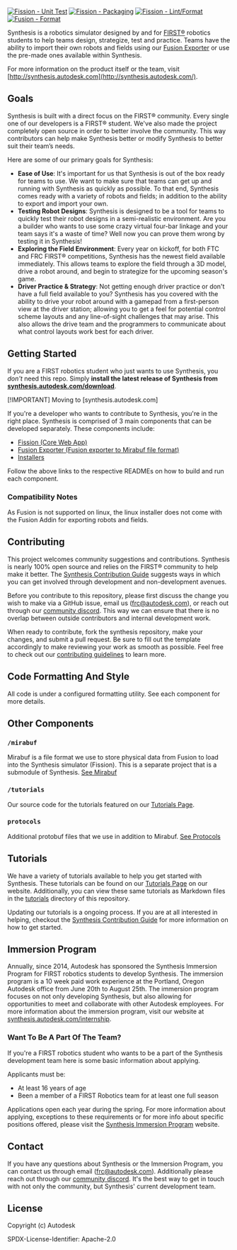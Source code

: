 <!-- ![Synthesis: An Autodesk Technology](/fission/res/branding/Synthesis-An-Autodesk-Technology-2023-lockup-Blk-OL-No-Year-stacked.svg#gh-light-mode-only)
![Synthesis: An Autodesk Technology](/fission/res/branding/Synthesis-An-Autodesk-Technology-2023-lockup-Wht-OL-No-Year-stacked.svg#gh-dark-mode-only) -->

<picture>
  <source media="(prefers-color-scheme: dark)" srcset="/fission/res/branding/Synthesis-An-Autodesk-Technology-2023-lockup-Wht-OL-No-Year-stacked.svg">
  <source media="(prefers-color-scheme: light)" srcset="/fission/res/branding/Synthesis-An-Autodesk-Technology-2023-lockup-Wht-OL-No-Year-stacked.svg">
</picture>

<br/>

[![Fission - Unit Test](https://github.com/Autodesk/synthesis/actions/workflows/FissionUnitTest.yml/badge.svg?branch=master)](https://github.com/Autodesk/synthesis/actions/workflows/FissionUnitTest.yml)
[![Fission - Packaging](https://github.com/Autodesk/synthesis/actions/workflows/FissionPackage.yml/badge.svg?branch=master)](https://github.com/Autodesk/synthesis/actions/workflows/FissionPackage.yml)
[![Fission - Lint/Format](https://github.com/Autodesk/synthesis/actions/workflows/FissionESLintFormat.yml/badge.svg?branch=master)](https://github.com/Autodesk/synthesis/actions/workflows/FissionESLintFormat.yml)
[![Fusion - Format](https://github.com/Autodesk/synthesis/actions/workflows/BlackFormat.yml/badge.svg?branch=master)](https://github.com/Autodesk/synthesis/actions/workflows/BlackFormat.yml)

Synthesis is a robotics simulator designed by and for [FIRST®](https://www.firstinspires.org/) robotics students to help teams design, strategize, test and practice. Teams have the ability to import their own robots and fields using our [Fusion Exporter](/exporter/) or use the pre-made ones available within Synthesis.

For more information on the product itself or the team, visit [http://synthesis.autodesk.com](http://synthesis.autodesk.com/).

## Goals

Synthesis is built with a direct focus on the FIRST® community. Every single one of our developers is a FIRST® student. We've also made the project completely open source in order to better involve the community. This way contributors can help make Synthesis better or modify Synthesis to better suit their team’s needs.

Here are some of our primary goals for Synthesis:

- **Ease of Use**: It's important for us that Synthesis is out of the box ready for teams to use. We want to make sure that teams can get up and running with Synthesis as quickly as possible. To that end, Synthesis comes ready with a variety of robots and fields; in addition to the ability to export and import your own.
- **Testing Robot Designs**: Synthesis is designed to be a tool for teams to quickly test their robot designs in a semi-realistic environment. Are you a builder who wants to use some crazy virtual four-bar linkage and your team says it's a waste of time? Well now you can prove them wrong by testing it in Synthesis!
- **Exploring the Field Environment**: Every year on kickoff, for both FTC and FRC FIRST® competitions, Synthesis has the newest field available immediately. This allows teams to explore the field through a 3D model, drive a robot around, and begin to strategize for the upcoming season's game.
- **Driver Practice & Strategy**: Not getting enough driver practice or don't have a full field available to you? Synthesis has you covered with the ability to drive your robot around with a gamepad from a first-person view at the driver station; allowing you to get a feel for potential control scheme layouts and any line-of-sight challenges that may arise. This also allows the drive team and the programmers to communicate about what control layouts work best for each driver.

## Getting Started

If you are a FIRST robotics student who just wants to use Synthesis, you *don't* need this repo. Simply **install the latest release of Synthesis from [synthesis.autodesk.com/download](https://synthesis.autodesk.com/download.html)**.

[!IMPORTANT]
Moving to [synthesis.autodesk.com]

If you're a developer who wants to contribute to Synthesis, you're in the right place. Synthesis is comprised of 3 main components that can be developed separately. These components include:

- [Fission (Core Web App)](/fission/README.md)
- [Fusion Exporter (Fusion exporter to Mirabuf file format)](/exporter/SynthesisFusionAddin/README.md)
- [Installers](/installer/)

Follow the above links to the respective READMEs on how to build and run each component.

### Compatibility Notes

As Fusion is not supported on linux, the linux installer does not come with the Fusion Addin for exporting robots and fields.

## Contributing

This project welcomes community suggestions and contributions. Synthesis is nearly 100% open source and relies on the FIRST® community to help make it better. The [Synthesis Contribution Guide](/CONTRIBUTING.md) suggests ways in which you can get involved through development and non-development avenues.

Before you contribute to this repository, please first discuss the change you wish to make via a GitHub issue, email us ([frc@autodesk.com](mailto:frc@autodesk.com)), or reach out through our [community discord](https://www.discord.gg/hHcF9AVgZA). This way we can ensure that there is no overlap between outside contributors and internal development work.

When ready to contribute, fork the synthesis repository, make your changes, and submit a pull request. Be sure to fill out the template accordingly to make reviewing your work as smooth as possible. Feel free to check out our [contributing guidelines](/CONTRIBUTING.md) to learn more.

## Code Formatting And Style

All code is under a configured formatting utility. See each component for more details.

## Other Components

### `/mirabuf`

Mirabuf is a file format we use to store physical data from Fusion to load into the Synthesis simulator (Fission). This is a separate project that is a submodule of Synthesis. [See Mirabuf](https://github.com/HiceS/mirabuf/)

### `/tutorials`

Our source code for the tutorials featured on our [Tutorials Page](https://synthesis.autodesk.com/tutorials.html).

### `protocols`

Additional protobuf files that we use in addition to Mirabuf. [See Protocols](/protocols/README.md)

## Tutorials

We have a variety of tutorials available to help you get started with Synthesis. These tutorials can be found on our [Tutorials Page](https://synthesis.autodesk.com/tutorials.html) on our website. Additionally, you can view these same tutorials as Markdown files in the [tutorials](/tutorials/) directory of this repository.

Updating our tutorials is a ongoing process. If you are at all interested in helping, checkout the [Synthesis Contribution Guide](/CONTRIBUTING.md) for more information on how to get started.

## Immersion Program

Annually, since 2014, Autodesk has sponsored the Synthesis Immersion Program for FIRST robotics students to develop Synthesis. The immersion program is a 10 week paid work experience at the Portland, Oregon Autodesk office from June 20th to August 25th. The immersion program focuses on not only developing Synthesis, but also allowing for opportunities to meet and collaborate with other Autodesk employees. For more information about the immersion program, visit our website at [synthesis.autodesk.com/internship](https://synthesis.autodesk.com/internship.html).

### Want To Be A Part Of The Team?

If you're a FIRST robotics student who wants to be a part of the Synthesis development team here is some basic information about applying.

Applicants must be:

- At least 16 years of age
- Been a member of a FIRST Robotics team for at least one full season

Applications open each year during the spring. For more information about applying, exceptions to these requirements or for more info about specific positions offered, please visit the [Synthesis Immersion Program](https://synthesis.autodesk.com/internship.html) website.

## Contact

If you have any questions about Synthesis or the Immersion Program, you can contact us through email ([frc@autodesk.com](mailto:frc@autodesk.com)). Additionally please reach out through our [community discord](https://www.discord.gg/hHcF9AVgZA). It's the best way to get in touch with not only the community, but Synthesis' current development team.

## License

Copyright (c) Autodesk

SPDX-License-Identifier: Apache-2.0
